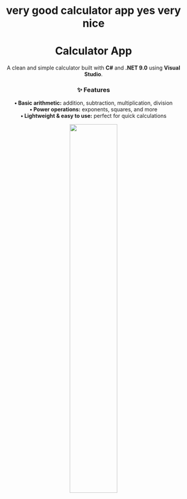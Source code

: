 <h1 align = "center"><b>very good calculator app yes very nice</b></h1>
<h1 align="center"><b>Calculator App</b></h1>

<p align="center">
A clean and simple calculator built with <b>C#</b> and <b>.NET 9.0</b> using <b>Visual Studio</b>.
</p>

<h3 align="center">✨ Features</h3>

<p align="center">
<b>• Basic arithmetic:</b> addition, subtraction, multiplication, division <br>
<b>• Power operations:</b> exponents, squares, and more <br>
<b>• Lightweight & easy to use:</b> perfect for quick calculations
</p>

<p align="center">
<img src="https://github.com/user-attachments/assets/6ec4dc29-b683-4f0b-ac1a-8e519a2f1e79" width="50%">
</p>
